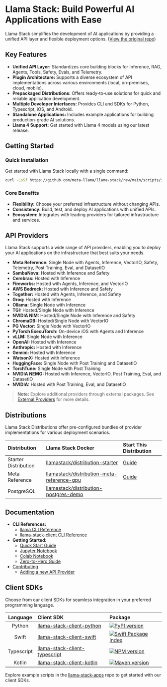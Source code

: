 # Llama Stack: Build Powerful AI Applications with Ease

Llama Stack simplifies the development of AI applications by providing a unified API layer and flexible deployment options. ([View the original repo](https://github.com/meta-llama/llama-stack))

## Key Features

*   **Unified API Layer:** Standardizes core building blocks for Inference, RAG, Agents, Tools, Safety, Evals, and Telemetry.
*   **Plugin Architecture:** Supports a diverse ecosystem of API implementations across various environments (local, on-premises, cloud, mobile).
*   **Prepackaged Distributions:** Offers ready-to-use solutions for quick and reliable application development.
*   **Multiple Developer Interfaces:** Provides CLI and SDKs for Python, Typescript, iOS, and Android.
*   **Standalone Applications:** Includes example applications for building production-grade AI solutions.
*   **Llama 4 Support:** Get started with Llama 4 models using our latest release.

## Getting Started

### Quick Installation

Get started with Llama Stack locally with a single command:

```bash
curl -LsSf https://github.com/meta-llama/llama-stack/raw/main/scripts/install.sh | bash
```

### Core Benefits

*   **Flexibility:** Choose your preferred infrastructure without changing APIs.
*   **Consistency:** Build, test, and deploy AI applications with unified APIs.
*   **Ecosystem:** Integrates with leading providers for tailored infrastructure and services.

## API Providers

Llama Stack supports a wide range of API providers, enabling you to deploy your AI applications on the infrastructure that best suits your needs.

*   **Meta Reference:** Single Node with Agents, Inference, VectorIO, Safety, Telemetry, Post Training, Eval, and DatasetIO
*   **SambaNova:** Hosted with Inference and Safety
*   **Cerebras:** Hosted with Inference
*   **Fireworks:** Hosted with Agents, Inference, and VectorIO
*   **AWS Bedrock:** Hosted with Inference and Safety
*   **Together:** Hosted with Agents, Inference, and Safety
*   **Groq:** Hosted with Inference
*   **Ollama:** Single Node with Inference
*   **TGI:** Hosted/Single Node with Inference
*   **NVIDIA NIM:** Hosted/Single Node with Inference and Safety
*   **ChromaDB:** Hosted/Single Node with VectorIO
*   **PG Vector:** Single Node with VectorIO
*   **PyTorch ExecuTorch:** On-device iOS with Agents and Inference
*   **vLLM:** Single Node with Inference
*   **OpenAI:** Hosted with Inference
*   **Anthropic:** Hosted with Inference
*   **Gemini:** Hosted with Inference
*   **WatsonX:** Hosted with Inference
*   **HuggingFace:** Single Node with Post Training and DatasetIO
*   **TorchTune:** Single Node with Post Training
*   **NVIDIA NEMO:** Hosted with Inference, VectorIO, Post Training, Eval, and DatasetIO
*   **NVIDIA:** Hosted with Post Training, Eval, and DatasetIO

>   **Note:** Explore additional providers through external packages. See [External Providers](https://llama-stack.readthedocs.io/en/latest/providers/external.html) for more details.

## Distributions

Llama Stack Distributions offer pre-configured bundles of provider implementations for various deployment scenarios.

| **Distribution**            | **Llama Stack Docker**                                                                    | **Start This Distribution**                                                                    |
| :-------------------------- | :--------------------------------------------------------------------------------------- | :--------------------------------------------------------------------------------------------- |
| Starter Distribution         | [llamastack/distribution-starter](https://hub.docker.com/repository/docker/llamastack/distribution-starter/general) | [Guide](https://llama-stack.readthedocs.io/en/latest/distributions/self_hosted_distro/starter.html) |
| Meta Reference              | [llamastack/distribution-meta-reference-gpu](https://hub.docker.com/repository/docker/llamastack/distribution-meta-reference-gpu/general) | [Guide](https://llama-stack.readthedocs.io/en/latest/distributions/self_hosted_distro/meta-reference-gpu.html) |
| PostgreSQL                  | [llamastack/distribution-postgres-demo](https://hub.docker.com/repository/docker/llamastack/distribution-postgres-demo/general)                |                                                                                              |

## Documentation

*   **CLI References:**
    *   [llama CLI Reference](https://llama-stack.readthedocs.io/en/latest/references/llama_cli_reference/index.html)
    *   [llama-stack-client CLI Reference](https://llama-stack.readthedocs.io/en/latest/references/llama_stack_client_cli_reference.html)
*   **Getting Started:**
    *   [Quick Start Guide](https://llama-stack.readthedocs.io/en/latest/getting_started/index.html)
    *   [Jupyter Notebook](./docs/getting_started.ipynb)
    *   [Colab Notebook](https://colab.research.google.com/drive/1dtVmxotBsI4cGZQNsJRYPrLiDeT0Wnwt)
    *   [Zero-to-Hero Guide](https://github.com/meta-llama/llama-stack/tree/main/docs/zero_to_hero_guide)
*   [Contributing](CONTRIBUTING.md)
    *   [Adding a new API Provider](https://llama-stack.readthedocs.io/en/latest/contributing/new_api_provider.html)

## Client SDKs

Choose from our client SDKs for seamless integration in your preferred programming language.

| **Language**  | **Client SDK**                                                                                         | Package                                                                                                              |
| :-----------: | :----------------------------------------------------------------------------------------------------- | :------------------------------------------------------------------------------------------------------------------- |
|    Python     | [llama-stack-client-python](https://github.com/meta-llama/llama-stack-client-python)                   | [![PyPI version](https://img.shields.io/pypi/v/llama_stack_client.svg)](https://pypi.org/project/llama_stack_client/) |
|     Swift     | [llama-stack-client-swift](https://github.com/meta-llama/llama-stack-client-swift)                      | [![Swift Package Index](https://img.shields.io/endpoint?url=https%3A%2F%2Fswiftpackageindex.com%2Fapi%2Fpackages%2Fmeta-llama%2Fllama-stack-client-swift%2Fbadge%3Ftype%3Dswift-versions)](https://swiftpackageindex.com/meta-llama/llama-stack-client-swift) |
|  Typescript   | [llama-stack-client-typescript](https://github.com/meta-llama/llama-stack-client-typescript)           | [![NPM version](https://img.shields.io/npm/v/llama-stack-client.svg)](https://npmjs.org/package/llama-stack-client)     |
|    Kotlin     | [llama-stack-client-kotlin](https://github.com/meta-llama/llama-stack-client-kotlin)                   | [![Maven version](https://img.shields.io/maven-central/v/com.llama.llamastack/llama-stack-client-kotlin)](https://central.sonatype.com/artifact/com.llama.llamastack/llama-stack-client-kotlin) |

Explore example scripts in the [llama-stack-apps](https://github.com/meta-llama/llama-stack-apps/tree/main/examples) repo to get started with our client SDKs.